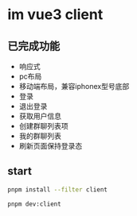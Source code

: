 # im vue3 client

## 已完成功能
- 响应式
- pc布局
- 移动端布局，兼容iphonex型号底部
- 登录
- 退出登录
- 获取用户信息
- 创建群聊列表项
- 我的群聊列表
- 刷新页面保持登录态
## start
```bash
pnpm install --filter client

pnpm dev:client
```
